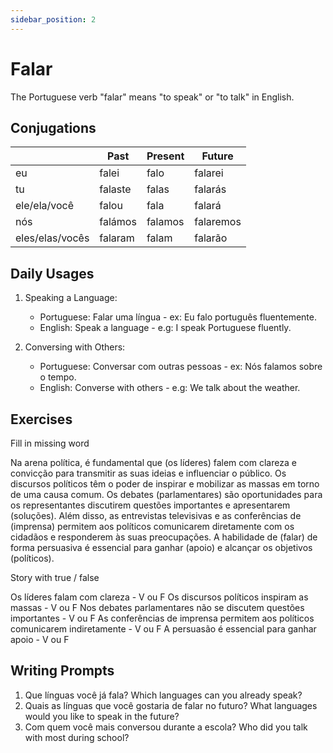 ```yaml
---
sidebar_position: 2
---
```


# Falar

The Portuguese verb "falar" means "to speak" or "to talk" in English.

## Conjugations

|                 | Past    | Present | Future    |
| --------------- | ------- | ------- | --------- |
| eu              | falei   | falo    | falarei   |
| tu              | falaste | falas   | falarás   |
| ele/ela/você    | falou   | fala    | falará    |
| nós             | falámos | falamos | falaremos |
| eles/elas/vocês | falaram | falam   | falarão   |

## Daily Usages

1. Speaking a Language:

   - Portuguese: Falar uma língua - ex: Eu falo português fluentemente.
   - English: Speak a language - e.g: I speak Portuguese fluently.

2. Conversing with Others:

   - Portuguese: Conversar com outras pessoas - ex: Nós falamos sobre o tempo.
   - English: Converse with others - e.g: We talk about the weather.

## Exercises

Fill in missing word

Na arena política, é fundamental que (os líderes) falem com clareza e convicção para transmitir as suas ideias e influenciar o público. Os discursos políticos têm o poder de inspirar e mobilizar as massas em torno de uma causa comum. Os debates (parlamentares) são oportunidades para os representantes discutirem questões importantes e apresentarem (soluções). Além disso, as entrevistas televisivas e as conferências de (imprensa) permitem aos políticos comunicarem diretamente com os cidadãos e responderem às suas preocupações. A habilidade de (falar) de forma persuasiva é essencial para ganhar (apoio) e alcançar os objetivos (políticos).

Story with true / false

Os líderes falam com clareza - V ou F
Os discursos políticos inspiram as massas - V ou F
Nos debates parlamentares não se discutem questões importantes - V ou F
As conferências de imprensa permitem aos políticos comunicarem indiretamente - V ou F
A persuasão é essencial para ganhar apoio - V ou F

## Writing Prompts

1. Que línguas você já fala? Which languages can you already speak?
2. Quais as línguas que você gostaria de falar no futuro? What languages would you like to speak in the future?
3. Com quem você mais conversou durante a escola? Who did you talk with most during school?
